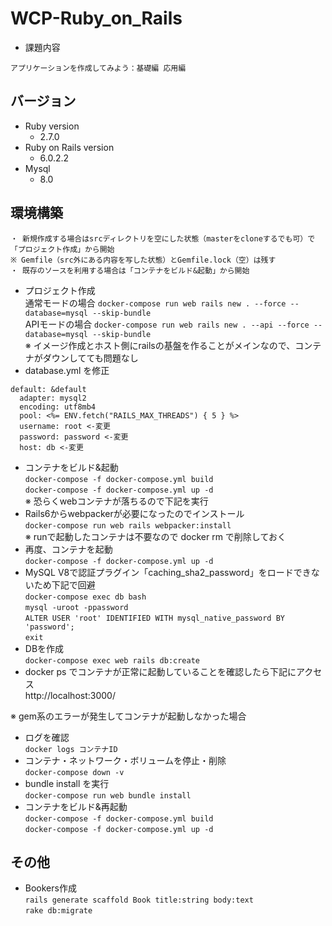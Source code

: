 # WCP-Ruby_on_Rails
- 課題内容  
```
アプリケーションを作成してみよう：基礎編 応用編
```
## バージョン
- Ruby version
    - 2.7.0
- Ruby on Rails version
    - 6.0.2.2
- Mysql
    - 8.0

## 環境構築
```
・ 新規作成する場合はsrcディレクトリを空にした状態（masterをcloneするでも可）で「プロジェクト作成」から開始  
※ Gemfile（src外にある内容を写した状態）とGemfile.lock（空）は残す
・ 既存のソースを利用する場合は「コンテナをビルド&起動」から開始
```
- プロジェクト作成   
通常モードの場合
`docker-compose run web rails new . --force --database=mysql --skip-bundle`  
APIモードの場合
`docker-compose run web rails new . --api --force --database=mysql --skip-bundle`  
※ イメージ作成とホスト側にrailsの基盤を作ることがメインなので、コンテナがダウンしてても問題なし
- database.yml を修正  
```
default: &default
  adapter: mysql2
  encoding: utf8mb4
  pool: <%= ENV.fetch("RAILS_MAX_THREADS") { 5 } %>
  username: root <-変更
  password: password <-変更
  host: db <-変更
```
- コンテナをビルド&起動  
`docker-compose -f docker-compose.yml build`  
`docker-compose -f docker-compose.yml up -d`  
※ 恐らくwebコンテナが落ちるので下記を実行
- Rails6からwebpackerが必要になったのでインストール  
`docker-compose run web rails webpacker:install`  
※ runで起動したコンテナは不要なので docker rm で削除しておく
- 再度、コンテナを起動  
`docker-compose -f docker-compose.yml up -d`
- MySQL V8で認証プラグイン「caching_sha2_password」をロードできないため下記で回避  
`docker-compose exec db bash`  
`mysql -uroot -ppassword`  
`ALTER USER 'root' IDENTIFIED WITH mysql_native_password BY 'password';`  
`exit`
- DBを作成  
`docker-compose exec web rails db:create`   
- docker ps でコンテナが正常に起動していることを確認したら下記にアクセス  
http://localhost:3000/

※ gem系のエラーが発生してコンテナが起動しなかった場合  
- ログを確認  
`docker logs コンテナID`
- コンテナ・ネットワーク・ボリュームを停止・削除  
`docker-compose down -v`
- bundle install を実行  
`docker-compose run web bundle install`
- コンテナをビルド&再起動  
`docker-compose -f docker-compose.yml build`  
`docker-compose -f docker-compose.yml up -d`

## その他
- Bookers作成  
`rails generate scaffold Book title:string body:text`  
`rake db:migrate`

